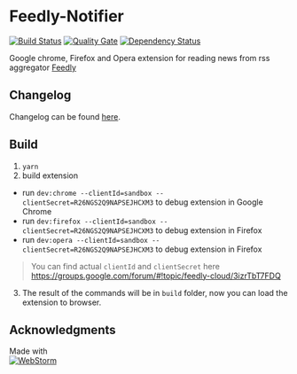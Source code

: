 Feedly-Notifier
===============

[![Build Status](https://travis-ci.org/olsh/Feedly-Notifier.svg?branch=master)](https://travis-ci.org/olsh/Feedly-Notifier)
[![Quality Gate](https://sonarqube.com/api/badges/gate?key=feedly-notifier)](https://sonarqube.com/dashboard/index/feedly-notifier)
[![Dependency Status](https://gemnasium.com/badges/github.com/olsh/Feedly-Notifier.svg)](https://gemnasium.com/github.com/olsh/Feedly-Notifier)

Google chrome, Firefox and Opera extension for reading news from rss aggregator [Feedly](https://feedly.com)

## Changelog

Changelog can be found [here](https://github.com/olsh/Feedly-Notifier/releases).

## Build

1. `yarn`
2. build extension
* run `dev:chrome --clientId=sandbox --clientSecret=R26NGS2Q9NAPSEJHCXM3` to debug extension in Google Chrome
* run `dev:firefox --clientId=sandbox --clientSecret=R26NGS2Q9NAPSEJHCXM3` to debug extension in Firefox
* run `dev:opera --clientId=sandbox --clientSecret=R26NGS2Q9NAPSEJHCXM3` to debug extension in Firefox

> You can find actual `clientId` and `clientSecret` here https://groups.google.com/forum/#!topic/feedly-cloud/3izrTbT7FDQ

3. The result of the commands will be in `build` folder, now you can load the extension to browser.

## Acknowledgments

Made with  
[![WebStorm](https://github.com/olsh/Feedly-Notifier/raw/master/logos/ws-logo.png)](https://www.jetbrains.com/webstorm/)
